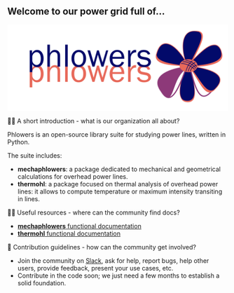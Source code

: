 ## Welcome to our power grid full of...

<img src="../images/phlowers_fullsize_txt_banner.png" alt="phlowers logo" width="800" align="center" style="display: block; margin: 0 auto"/>


🙋‍♀️ A short introduction - what is our organization all about?

Phlowers is an open-source library suite for studying power lines, written in Python.

The suite includes:
- **mechaphlowers**: a package dedicated to mechanical and geometrical calculations for overhead power lines.
- **thermohl**: a package focused on thermal analysis of overhead power lines: it allows to compute
temperature or maximum intensity transiting in lines.


👩‍💻 Useful resources - where can the community find docs?

- [**mechaphlowers** functional documentation](https://phlowers.readthedocs.io/projects/mechaphlowers/en/latest/)
- [**thermohl** functional documentation](https://phlowers.readthedocs.io/projects/thermohl/en/latest/)


🌈 Contribution guidelines - how can the community get involved?

- Join the community on [Slack](https://join.slack.com/t/phlowerscommunity/shared_invite/zt-326jo8h3r-fGSty_tPOb9wFhTsoZQ3KQ), ask for help, report bugs, help other users, provide feedback, present your use cases, etc.
- Contribute in the code soon; we just need a few months to establish a solid foundation.
